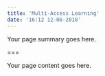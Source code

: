 ```yaml
---
title: 'Multi-Access Learning'
date: '16:12 12-06-2018'
---
```


Your page summary goes here.

===

Your page content goes here.